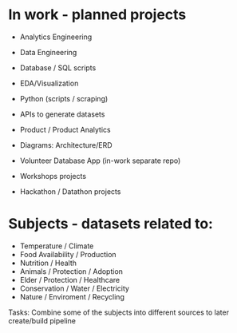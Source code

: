 # In work - planned projects 
- Analytics Engineering
- Data Engineering
- Database / SQL scripts
- EDA/Visualization
- Python (scripts / scraping)
- APIs to generate datasets  
- Product / Product Analytics
- Diagrams: Architecture/ERD
- Volunteer Database App (in-work separate repo)

- Workshops projects
- Hackathon / Datathon projects


# Subjects - datasets related to:
- Temperature / Climate
- Food Availability / Production
- Nutrition / Health
- Animals / Protection / Adoption
- Elder / Protection / Healthcare
- Conservation / Water / Electricity
- Nature / Enviroment / Recycling

Tasks:
Combine some of the subjects into different sources to later create/build pipeline
